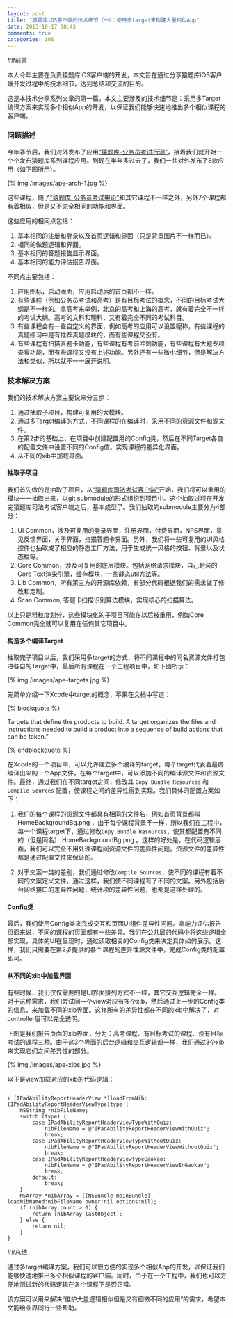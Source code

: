 ```yaml
---
layout: post
title: "猿题库iOS客户端的技术细节（一）：使用多target来构建大量相似App"
date: 2013-10-17 00:43
comments: true
categories: iOS
---
```


##前言

本人今年主要在负责猿题库iOS客户端的开发，本文旨在通过分享猿题库iOS客户端开发过程中的技术细节，达到总结和交流的目的。

这是本技术分享系列文章的第一篇。本文主要涉及的技术细节是：采用多Target编译方案来实现多个相似App的开发，以保证我们能够快速地推出多个相似课程的客户端。

<!-- more -->

### 问题描述

今年春节后，我们对外发布了应用[“猿题库-公务员考试行测”](http://yuantiku.com/m?courseSet=xingce)，接着我们就开始一个个发布猿题库系列课程应用。到现在半年多过去了，我们一共对外发布了8款应用（如下图所示）。

{% img /images/ape-arch-1.jpg %}

这些课程，随了["猿题库-公务员考试申论"](http://yuantiku.com/m?courseSet=shenlun)和其它课程不一样之外，另外7个课程都有着相似，但是又不完全相同的功能和界面。

这些应用的相同点包括：

 1. 基本相同的注册和登录以及首页逻辑和界面（只是背景图片不一样而已）。
 2. 相同的做题逻辑和界面。
 3. 基本相同的答题报告显示界面。
 4. 基本相同的能力评估报告界面。

不同点主要包括：

 1. 应用图标，启动画面，应用启动后的首页都不一样。
 2. 有些课程（例如公务员考试和高考）是有目标考试的概念，不同的目标考试大纲是不一样的。拿高考来举例，北京的高考和上海的高考，就有着完全不一样的考试大纲。高考的文科和理科，又有着完全不同的考试科目。
 3. 有些课程会有一些自定义的界面，例如高考的应用可以设置昵称，有些课程的真题练习中是有推荐真题模块的，而有些课程又没有。
 4. 有些课程有扫描答题卡功能，有些课程有考前冲刺功能，有些课程有大题专项查看功能，而有些课程又没有上述功能。另外还有一些微小细节，但是解决方法和类似，所以就不一一展开说明。

### 技术解决方案

我们的技术解决方案主要说来分三步：

 1. 通过抽取子项目，构建可复用的大模块。
 2. 通过多Target编译的方式，不同课程的在编译时，采用不同的资源文件和源文件。
 3. 在第2步的基础上，在项目中创建配置用的Config类，然后在不同Target各自的配置文件中设置不同的Config值。实现课程的差异化界面。
 4. 从不同的xib中加载界面。

#### 抽取子项目

我们首先做的是抽取子项目，从[“猿题库司法考试客户端"](http://yuantiku.com/m?courseSet=sikao)开始，我们将可以重用的模块一一抽取出来，以git submodule的形式组织到项目中。这个抽取过程在开发完猿题库司法考试客户端之后，基本成型了。我们抽取的submodule主要分为4部分：

 1. UI Common，涉及可复用的登录界面，注册界面，付费界面，NPS界面，意见反馈界面，关于界面，扫描答题卡界面。另外，我们将一些可复用的UI风格控件也抽取成了相应的静态工厂方法，用于生成统一风格的按钮、背景以及状态栏等。
 2. Core Common，涉及可复用的底层模块。包括网络请求模块，自己封装的Core Text渲染引擎，缓存模块，一些静态util方法等。
 3. Lib Common，所有第三方的开源库依赖，有部分代码根据我们的需求做了修改和定制。
 4. Scan Common, 答题卡扫描识别算法模块，实现核心的扫描算法。

以上只是粗粒度划分，这些模块化的子项目可能在以后被重用，例如Core Common完全就可以复用在任何其它项目中。

#### 构造多个编译Target

抽取完子项目以后，我们采用多target的方式，将不同课程中的同名资源文件打包进各自的Target中，最后所有课程在一个工程项目中，如下图所示：

{% img /images/ape-targets.jpg %}

先简单介绍一下Xcode中target的概念，苹果在文档中写道：

{% blockquote %}

Targets that define the products to build. A target organizes the files and instructions needed to build a product into a sequence of build actions that can be taken.”

{% endblockquote %}

在Xcode的一个项目中，可以允许建立多个编译的target，每个target代表着最终编译出来的一个App文件，在每个target中，可以添加不同的编译源文件和资源文件。最终，通过我们在不同target之间，修改其 `Copy Bundle Resources` 和 `Compile Sources` 配置，使课程之间的差异性得到实现。我们具体的配置方案如下：

 1. 我们的每个课程的资源文件都具有相同的文件名，例如首页背景都叫 HomeBackgroundBg.png ，由于每个课程背景不一样，所以我们在工程中，每一个课程target下，通过修改`Copy Bundle Resources`，使其都配置有不同的（但是同名） HomeBackgroundBg.png 。这样的好处是，在代码逻辑层面，我们可以完全不用处理课程间资源文件的差异性问题。资源文件的差异性都是通过配置文件来保证的。

 2. 对于文案一类的差别，我们通过修改`Compile Sources`，使不同的课程有着不同的文案定义文件。通过这样，我们使不同课程有了不同的文案。另外包括后台网络接口的差异性问题，统计项的差异性问题，也都是这样处理的。

#### Config类

最后，我们使用Config类来完成交互和页面UI组件差异性问题。拿能力评估报告页面来说，不同的课程的页面都有一些差异。我们在公共层的代码中将这些逻辑全部实现，具体的UI在呈现时，通过读取相关的Config类来决定具体如何展示。这样，我们只需要在第2步提供的各个课程的差异性源文件中，完成Config类的配置即可。

#### 从不同的xib中加载界面

有些时候，我们仅仅需要的是UI界面排列方式不一样，其它交互逻辑完全一样。对于这种需求，我们尝试同一个view对应有多个xib，然后通过上一步的Config类的信息，来加载不同的xib界面。这样所有的差异性都在不同的xib中解决了，对controller层可以完全透明。

下图是我们报告页面的xib界面，分为：高考课程、有目标考试的课程、没有目标考试的课程三种。由于这3个界面的后台逻辑和交互逻辑都一样，我们通过3个xib来实现它们之间差异性的部分。

{% img /images/ape-xibs.jpg %}

以下是view加载对应的xib的代码逻辑：

``` objc

+ (IPadAbilityReportHeaderView *)loadFromNib:(IPadAbilityReportHeaderViewType)type {
    NSString *nibFileName;
    switch (type) {
        case IPadAbilityReportHeaderViewTypeWithQuiz:
            nibFileName = @"IPadAbilityReportHeaderViewWithQuiz";
            break;
        case IPadAbilityReportHeaderViewTypeWithoutQuiz:
            nibFileName = @"IPadAbilityReportHeaderViewWithoutQuiz";
            break;
        case IPadAbilityReportHeaderViewTypeGaokao:
            nibFileName = @"IPadAbilityReportHeaderViewInGaokao";
            break;
        default:
            break;
    }
    NSArray *nibArray = [[NSBundle mainBundle] loadNibNamed:nibFileName owner:nil options:nil];
    if (nibArray.count > 0) {
        return [nibArray lastObject];
    } else {
        return nil;
    }
}

```

##总结

通过多target编译方案，我们可以很方便的实现多个相似App的开发，以保证我们能够快速地推出多个相似课程的客户端。同时，由于在一个工程中，我们也可以方便地测试新的代码逻辑在各个课程下是否正常。

该方案可以用来解决“维护大量逻辑相似但是又有细微不同的应用”的需求，希望本文能给业界同行一些帮助。






